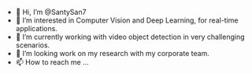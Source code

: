 - 👋 Hi, I’m @SantySan7
- 👀 I’m interested in Computer Vision and Deep Learning, for real-time applications.
- 🌱 I’m currently working with video object detection in very challenging scenarios.
- 💞️ I’m looking work on my research with my corporate team.
- 📫 How to reach me ...

<!---
SantySan7/SantySan7 is a ✨ special ✨ repository because its `README.md` (this file) appears on your GitHub profile.
You can click the Preview link to take a look at your changes.
--->
